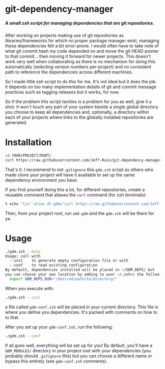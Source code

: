 # git-dependency-manager

##### A small zsh script for managing dependencies that are git repositories.

After working on projects making use of git repositories as libraries/frameworks 
for which no proper package manager exist, managing these dependencies felt a bit 
error-prone. I would often have to take note of what git commit hash my code 
depended on and move the git HEAD pointer to that commit... then moving it forward 
for newer projects. This doesn't work very well when collaborating as there is no 
mechanism for doing this automatically (selecting version numbers per-project) and 
no consistent path to reference the dependencies across different machines.  

So I made little zsh script to do this for me. It's not ideal but it does the job. 
It depends on too many implementation details of git and commit message practices 
such as tagging releases but it works, for now. 

So if the problem this script tackles is a problem for you as well, give it a shot. 
It won't touch any part of your system beside a single global directory you choose 
to keep all dependencies and, optionally, a directory within each of your projects 
where links to the globally installed repositories are generated.  


# Installation


```sh
cd YOUR/PROJECT/ROOT/
curl https://raw.githubusercontent.com/Jeff-Russ/git-dependency-manager/main/gdm.zsh > ./gdm.zsh % chmod 755 ./gdm.zsh
```

That's it. I recommend to not .`gitignore` this `gdm.zsh` script as others who made clone 
your project will have it available to set up the same dependency environment you have.   

If you find yourself doing this a lot, for different repositories, create a reusable command 
that aliases the `curl` command (for zsh terminals):  

```zsh
% echo "\\n"'alias dl-gdm="curl https://raw.githubusercontent.com/Jeff-Russ/git-dependency-manager/main/gdm.zsh > ./gdm.zsh % chmod 755 ./gdm.zsh"' >> ~/.zshrc 
```

Then, from your project root, run `add-gdm` and the `gdm.zsh`  will be there for ya.

# Usage

```sh
./gdm.zsh --help
Usage: call with
  --init    to generate empty configuration file or with
  --conf    to read existing configuration
By default, dependencies installed will be placed in ~/GDM_DEPS/ but
you can choose your own location by adding to your ~/.zshrc the following:
  export GDM_DEPS_DIR="/desired/path/to/directory/"
```

When you execute with:  

```sh
./gdm.zsh --init
```

a file called `gdm-conf.zsh` will be placed in your current directory. This file 
is where you define you dependencies. It's packed with comments on how to to that.  

After you set up your  `gdm-conf.zsh`, run the following:  

```sh
./gdm.zsh --conf
```

If all goes well, everything will be set up for you! By default, you'll have a `GDM_MODULES/` 
directory in your project root with your dependencies (you probably should `.gitignore` this)
but you can choose a different name or bypass this entirely (see `gdm-conf.zsh` comments).   

